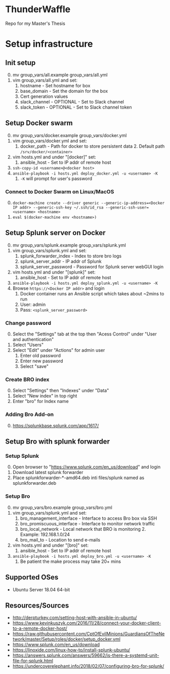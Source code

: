 # ThunderWaffle
Repo for my Master's Thesis

# Setup infrastructure
## Init setup
0. mv group_vars/all.example group_vars/all.yml
0. vim group_vars/all.yml and set:
    1. hostname - Set hostname for box
    1. base_domain - Set the domain for the box
    1. Cert generation values
    1. slack_channel - OPTIONAL - Set to Slack channel
    1. slack_token - OPTIONAL - Set to Slack channel token

## Setup Docker swarm
0. mv group_vars/docker.example group_vars/docker.yml
0. vim group_vars/docker.yml and set:
    1. docker_path - Path for docker to store persistent data
        2. Default path `/srv/docker/<container>`
0. vim hosts.yml and under "[docker]" set:
    1. ansible_host - Set to IP addr of remote host
0. `ssh-copy-id <username>@<docker host>`
0. `ansible-playbook -i hosts.yml deploy_docker.yml -u <username> -K`
    1. `-K` will prompt for user's password

### Connect to Docker Swarm on Linux/MacOS
0. `docker-machine create --driver generic --generic-ip-address=<Docker IP addr> --generic-ssh-key ~/.ssh/id_rsa --generic-ssh-user=<username> <hostname>`
0. `eval $(docker-machine env <hostname>)`

## Setup Splunk server on Docker
0. mv group_vars/splunk.example group_vars/splunk.yml
0. vim group_vars/splunk.yml and set:
    1. splunk_forwarder_index - Index to store bro logs
    1. splunk_server_addr - IP addr of Splunk
    1. splunk_server_password - Password for Splunk server webGUI login
0. vim hosts.yml and under "[splunk]" set:
    1. ansible_host - Set to IP addr of remote host
0. `ansible-playbook -i hosts.yml deploy_splunk.yml -u <username> -K`
0. Browse `https://<Docker IP addr>` and login
    1. Docker container runs an Ansible script which takes about ~2mins to run
    1. User: admin
    1. Pass: `<splunk_server_password>`

### Change password
0. Select the "Settings" tab at the top then "Acess Control" under "User and authentication"
0. Select "Users"
0. Select "Edit" under "Actions" for admin user
    1. Enter old password
    1. Enter new password
    1. Select "save"

### Create BRO index
0. Select "Settings" then "Indexes" under "Data"
0. Select "New index" in top right
0. Enter "bro" for Index name

### Adding Bro Add-on
0. https://splunkbase.splunk.com/app/1617/

## Setup Bro with splunk forwarder
### Setup Splunk
0. Open browser to "https://www.splunk.com/en_us/download" and login
0. Download latest splunk forwarder
0. Place splunkforwarder-*-amd64.deb inti files/splunk named as splunkforwarder.deb

### Setup Bro
0. mv group_vars/bro.example group_vars/bro.yml
0. vim group_vars/splunk.yml and set:
    1. bro_management_interface - Interface to access Bro box via SSH
    1. bro_promiscuous_interface - Interface to monitor network traffic
    1. bro_local_network - Local network that BRO is monitoring
        2. Example: 192.168.1.0/24
    1. bro_mail_to - Location to send e-mails
0. vim hosts.yml and under "[bro]" set:
    1. ansible_host - Set to IP addr of remote host
0. `ansible-playbook -i hosts.yml deploy_bro.yml -u <username> -K`
    1. Be patient the make process may take 20+ mins

## Supported OSes
* Ubuntu Server 18.04 64-bit

## Resources/Sources
* http://derpturkey.com/setting-host-with-ansible-in-ubuntu/
* https://www.kevinkuszyk.com/2016/11/28/connect-your-docker-client-to-a-remote-docker-host/
* https://raw.githubusercontent.com/CptOfEvilMinions/GuardiansOfTheNetwork/master/Setup/roles/docker/setup_docker.yml
* https://www.splunk.com/en_us/download
* https://linoxide.com/linux-how-to/install-splunk-ubuntu/
* https://answers.splunk.com/answers/59662/is-there-a-systemd-unit-file-for-splunk.html
* https://undercoverelephant.info/2018/02/07/configuring-bro-for-splunk/